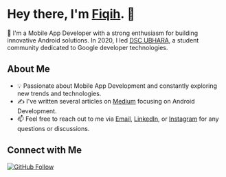 # Hey there, I'm [Fiqih](https://piq.my.id). 👋

🚀 I'm a Mobile App Developer with a strong enthusiasm for building innovative Android solutions. In 2020, I led [DSC UBHARA](https://dsc.community.dev/bhayangkara-university-of-surabaya), a student community dedicated to Google developer technologies.

## About Me

- 💡 Passionate about Mobile App Development and constantly exploring new trends and technologies.
- ✍️ I've written several articles on [Medium](https://fiqsky.medium.com/) focusing on Android Development.
- 📫 Feel free to reach out to me via [Email](mailto:fiqihfm05@gmail.com), [LinkedIn](https://www.linkedin.com/in/fiqihfirdausmaulana/), or [Instagram](https://www.instagram.com/fiqsky02/) for any questions or discussions.

## Connect with Me

<a href="https://github.com/FiqSky">
  <img alt="GitHub Follow" src="https://img.shields.io/github/followers/fiqsky?label=FiqSky&style=social">
</a>
